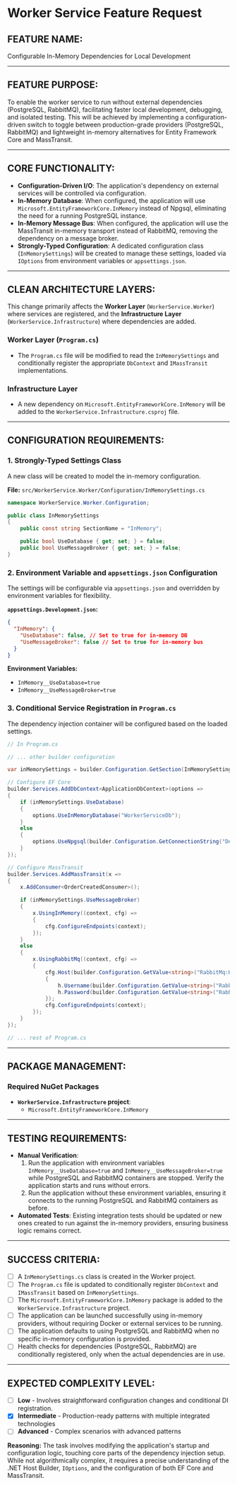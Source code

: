 # Worker Service Feature Request

## FEATURE NAME:

Configurable In-Memory Dependencies for Local Development

---

## FEATURE PURPOSE:

To enable the worker service to run without external dependencies (PostgreSQL, RabbitMQ), facilitating faster local development, debugging, and isolated testing. This will be achieved by implementing a configuration-driven switch to toggle between production-grade providers (PostgreSQL, RabbitMQ) and lightweight in-memory alternatives for Entity Framework Core and MassTransit.

---

## CORE FUNCTIONALITY:

- **Configuration-Driven I/O**: The application's dependency on external services will be controlled via configuration.
- **In-Memory Database**: When configured, the application will use `Microsoft.EntityFrameworkCore.InMemory` instead of Npgsql, eliminating the need for a running PostgreSQL instance.
- **In-Memory Message Bus**: When configured, the application will use the MassTransit in-memory transport instead of RabbitMQ, removing the dependency on a message broker.
- **Strongly-Typed Configuration**: A dedicated configuration class (`InMemorySettings`) will be created to manage these settings, loaded via `IOptions` from environment variables or `appsettings.json`.

---

## CLEAN ARCHITECTURE LAYERS:

This change primarily affects the **Worker Layer** (`WorkerService.Worker`) where services are registered, and the **Infrastructure Layer** (`WorkerService.Infrastructure`) where dependencies are added.

### Worker Layer (`Program.cs`)
- The `Program.cs` file will be modified to read the `InMemorySettings` and conditionally register the appropriate `DbContext` and `IMassTransit` implementations.

### Infrastructure Layer
- A new dependency on `Microsoft.EntityFrameworkCore.InMemory` will be added to the `WorkerService.Infrastructure.csproj` file.

--- 

## CONFIGURATION REQUIREMENTS:

### 1. Strongly-Typed Settings Class
A new class will be created to model the in-memory configuration.

**File:** `src/WorkerService.Worker/Configuration/InMemorySettings.cs`
```csharp
namespace WorkerService.Worker.Configuration;

public class InMemorySettings
{
    public const string SectionName = "InMemory";

    public bool UseDatabase { get; set; } = false;
    public bool UseMessageBroker { get; set; } = false;
}
```

### 2. Environment Variable and `appsettings.json` Configuration
The settings will be configurable via `appsettings.json` and overridden by environment variables for flexibility.

**`appsettings.Development.json`:**
```json
{
  "InMemory": {
    "UseDatabase": false, // Set to true for in-memory DB
    "UseMessageBroker": false // Set to true for in-memory bus
  }
}
```

**Environment Variables:**
- `InMemory__UseDatabase=true`
- `InMemory__UseMessageBroker=true`

### 3. Conditional Service Registration in `Program.cs`
The dependency injection container will be configured based on the loaded settings.

```csharp
// In Program.cs

// ... other builder configuration

var inMemorySettings = builder.Configuration.GetSection(InMemorySettings.SectionName).Get<InMemorySettings>() ?? new InMemorySettings();

// Configure EF Core
builder.Services.AddDbContext<ApplicationDbContext>(options =>
{
    if (inMemorySettings.UseDatabase)
    {
        options.UseInMemoryDatabase("WorkerServiceDb");
    }
    else
    {
        options.UseNpgsql(builder.Configuration.GetConnectionString("DefaultConnection"));
    }
});

// Configure MassTransit
builder.Services.AddMassTransit(x =>
{
    x.AddConsumer<OrderCreatedConsumer>();

    if (inMemorySettings.UseMessageBroker)
    {
        x.UsingInMemory((context, cfg) =>
        {
            cfg.ConfigureEndpoints(context);
        });
    }
    else
    {
        x.UsingRabbitMq((context, cfg) =>
        {
            cfg.Host(builder.Configuration.GetValue<string>("RabbitMq:Host"), "/", h =>
            {
                h.Username(builder.Configuration.GetValue<string>("RabbitMq:Username"));
                h.Password(builder.Configuration.GetValue<string>("RabbitMq:Password"));
            });
            cfg.ConfigureEndpoints(context);
        });
    }
});

// ... rest of Program.cs
```

--- 

## PACKAGE MANAGEMENT:

### Required NuGet Packages
- **`WorkerService.Infrastructure` project**:
  - `Microsoft.EntityFrameworkCore.InMemory`

--- 

## TESTING REQUIREMENTS:

- **Manual Verification**: 
  1. Run the application with environment variables `InMemory__UseDatabase=true` and `InMemory__UseMessageBroker=true` while PostgreSQL and RabbitMQ containers are stopped. Verify the application starts and runs without errors.
  2. Run the application without these environment variables, ensuring it connects to the running PostgreSQL and RabbitMQ containers as before.
- **Automated Tests**: Existing integration tests should be updated or new ones created to run against the in-memory providers, ensuring business logic remains correct.

---

## SUCCESS CRITERIA:

- [ ] A `InMemorySettings.cs` class is created in the Worker project.
- [ ] The `Program.cs` file is updated to conditionally register `DbContext` and `IMassTransit` based on `InMemorySettings`.
- [ ] The `Microsoft.EntityFrameworkCore.InMemory` package is added to the `WorkerService.Infrastructure` project.
- [ ] The application can be launched successfully using in-memory providers, without requiring Docker or external services to be running.
- [ ] The application defaults to using PostgreSQL and RabbitMQ when no specific in-memory configuration is provided.
- [ ] Health checks for dependencies (PostgreSQL, RabbitMQ) are conditionally registered, only when the actual dependencies are in use.

---

## EXPECTED COMPLEXITY LEVEL:

- [ ] **Low** - Involves straightforward configuration changes and conditional DI registration.
- [X] **Intermediate** - Production-ready patterns with multiple integrated technologies
- [ ] **Advanced** - Complex scenarios with advanced patterns

**Reasoning:** The task involves modifying the application's startup and configuration logic, touching core parts of the dependency injection setup. While not algorithmically complex, it requires a precise understanding of the .NET Host Builder, `IOptions`, and the configuration of both EF Core and MassTransit.
